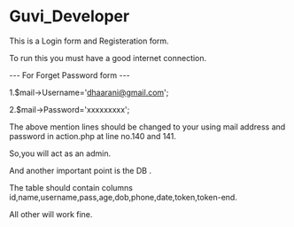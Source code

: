 # Guvi_Developer

This is a Login form and Registeration form.

To run this you must have a good internet connection.

--- For Forget Password form ---

  1.$mail->Username='dhaarani@gmail.com';
  
  2.$mail->Password='xxxxxxxxx';
  
  The above mention lines should be changed to your using mail address and password in action.php at line no.140 and 141.
  
  So,you will act as an admin.
  
  And another important point is the DB .
  
  The table should contain columns id,name,username,pass,age,dob,phone,date,token,token-end. 
  
  All other will work fine.
